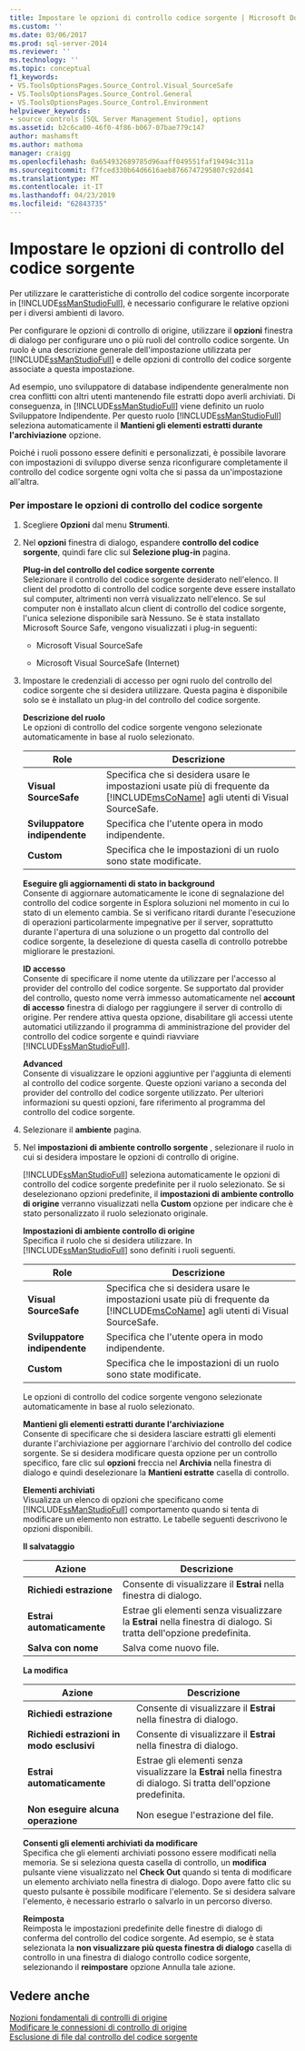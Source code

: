 ```yaml
---
title: Impostare le opzioni di controllo codice sorgente | Microsoft Docs
ms.custom: ''
ms.date: 03/06/2017
ms.prod: sql-server-2014
ms.reviewer: ''
ms.technology: ''
ms.topic: conceptual
f1_keywords:
- VS.ToolsOptionsPages.Source_Control.Visual_SourceSafe
- VS.ToolsOptionsPages.Source_Control.General
- VS.ToolsOptionsPages.Source_Control.Environment
helpviewer_keywords:
- source controls [SQL Server Management Studio], options
ms.assetid: b2c6ca00-46f0-4f86-b067-07bae779c147
author: mashamsft
ms.author: mathoma
manager: craigg
ms.openlocfilehash: 0a654932689785d96aaff049551faf19494c311a
ms.sourcegitcommit: f7fced330b64d6616aeb8766747295807c92dd41
ms.translationtype: MT
ms.contentlocale: it-IT
ms.lasthandoff: 04/23/2019
ms.locfileid: "62843735"
---
```

# <a name="set-source-control-options"></a>Impostare le opzioni di controllo del codice sorgente
  Per utilizzare le caratteristiche di controllo del codice sorgente incorporate in [!INCLUDE[ssManStudioFull](../includes/ssmanstudiofull-md.md)], è necessario configurare le relative opzioni per i diversi ambienti di lavoro.  
  
 Per configurare le opzioni di controllo di origine, utilizzare il **opzioni** finestra di dialogo per configurare uno o più ruoli del controllo codice sorgente. Un ruolo è una descrizione generale dell'impostazione utilizzata per [!INCLUDE[ssManStudioFull](../includes/ssmanstudiofull-md.md)] e delle opzioni di controllo del codice sorgente associate a questa impostazione.  
  
 Ad esempio, uno sviluppatore di database indipendente generalmente non crea conflitti con altri utenti mantenendo file estratti dopo averli archiviati. Di conseguenza, in [!INCLUDE[ssManStudioFull](../includes/ssmanstudiofull-md.md)] viene definito un ruolo Sviluppatore Indipendente. Per questo ruolo [!INCLUDE[ssManStudioFull](../includes/ssmanstudiofull-md.md)] seleziona automaticamente il **Mantieni gli elementi estratti durante l'archiviazione** opzione.  
  
 Poiché i ruoli possono essere definiti e personalizzati, è possibile lavorare con impostazioni di sviluppo diverse senza riconfigurare completamente il controllo del codice sorgente ogni volta che si passa da un'impostazione all'altra.  
  
### <a name="to-set-source-control-options"></a>Per impostare le opzioni di controllo del codice sorgente  
  
1.  Scegliere **Opzioni** dal menu **Strumenti**.  
  
2.  Nel **opzioni** finestra di dialogo, espandere **controllo del codice sorgente**, quindi fare clic sul **Selezione plug-in** pagina.  
  
     **Plug-in del controllo del codice sorgente corrente**  
     Selezionare il controllo del codice sorgente desiderato nell'elenco. Il client del prodotto di controllo del codice sorgente deve essere installato sul computer, altrimenti non verrà visualizzato nell'elenco. Se sul computer non è installato alcun client di controllo del codice sorgente, l'unica selezione disponibile sarà Nessuno. Se è stata installato Microsoft Source Safe, vengono visualizzati i plug-in seguenti:  
  
    -   Microsoft Visual SourceSafe  
  
    -   Microsoft Visual SourceSafe (Internet)  
  
3.  Impostare le credenziali di accesso per ogni ruolo del controllo del codice sorgente che si desidera utilizzare. Questa pagina è disponibile solo se è installato un plug-in del controllo del codice sorgente.  
  
     **Descrizione del ruolo**  
     Le opzioni di controllo del codice sorgente vengono selezionate automaticamente in base al ruolo selezionato.  
  
    |Role|Descrizione|  
    |----------|-----------------|  
    |**Visual SourceSafe**|Specifica che si desidera usare le impostazioni usate più di frequente da [!INCLUDE[msCoName](../includes/msconame-md.md)] agli utenti di Visual SourceSafe.|  
    |**Sviluppatore indipendente**|Specifica che l'utente opera in modo indipendente.|  
    |**Custom**|Specifica che le impostazioni di un ruolo sono state modificate.|  
  
     **Eseguire gli aggiornamenti di stato in background**  
     Consente di aggiornare automaticamente le icone di segnalazione del controllo del codice sorgente in Esplora soluzioni nel momento in cui lo stato di un elemento cambia. Se si verificano ritardi durante l'esecuzione di operazioni particolarmente impegnative per il server, soprattutto durante l'apertura di una soluzione o un progetto dal controllo del codice sorgente, la deselezione di questa casella di controllo potrebbe migliorare le prestazioni.  
  
     **ID accesso**  
     Consente di specificare il nome utente da utilizzare per l'accesso al provider del controllo del codice sorgente. Se supportato dal provider del controllo, questo nome verrà immesso automaticamente nel **account di accesso** finestra di dialogo per raggiungere il server di controllo di origine. Per rendere attiva questa opzione, disabilitare gli accessi utente automatici utilizzando il programma di amministrazione del provider del controllo del codice sorgente e quindi riavviare [!INCLUDE[ssManStudioFull](../includes/ssmanstudiofull-md.md)].  
  
     **Advanced**  
     Consente di visualizzare le opzioni aggiuntive per l'aggiunta di elementi al controllo del codice sorgente. Queste opzioni variano a seconda del provider del controllo del codice sorgente utilizzato. Per ulteriori informazioni su questi opzioni, fare riferimento al programma del controllo del codice sorgente.  
  
4.  Selezionare il **ambiente** pagina.  
  
5.  Nel **impostazioni di ambiente controllo sorgente** , selezionare il ruolo in cui si desidera impostare le opzioni di controllo di origine.  
  
     [!INCLUDE[ssManStudioFull](../includes/ssmanstudiofull-md.md)] seleziona automaticamente le opzioni di controllo del codice sorgente predefinite per il ruolo selezionato. Se si deselezionano opzioni predefinite, il **impostazioni di ambiente controllo di origine** verranno visualizzati nella **Custom** opzione per indicare che è stato personalizzato il ruolo selezionato originale.  
  
     **Impostazioni di ambiente controllo di origine**  
     Specifica il ruolo che si desidera utilizzare. In [!INCLUDE[ssManStudioFull](../includes/ssmanstudiofull-md.md)] sono definiti i ruoli seguenti.  
  
    |Role|Descrizione|  
    |----------|-----------------|  
    |**Visual SourceSafe**|Specifica che si desidera usare le impostazioni usate più di frequente da [!INCLUDE[msCoName](../includes/msconame-md.md)] agli utenti di Visual SourceSafe.|  
    |**Sviluppatore indipendente**|Specifica che l'utente opera in modo indipendente.|  
    |**Custom**|Specifica che le impostazioni di un ruolo sono state modificate.|  
  
     Le opzioni di controllo del codice sorgente vengono selezionate automaticamente in base al ruolo selezionato.  
  
     **Mantieni gli elementi estratti durante l'archiviazione**  
     Consente di specificare che si desidera lasciare estratti gli elementi durante l'archiviazione per aggiornare l'archivio del controllo del codice sorgente. Se si desidera modificare questa opzione per un controllo specifico, fare clic sul **opzioni** freccia nel **Archivia** nella finestra di dialogo e quindi deselezionare la **Mantieni estratte** casella di controllo.  
  
     **Elementi archiviati**  
     Visualizza un elenco di opzioni che specificano come [!INCLUDE[ssManStudioFull](../includes/ssmanstudiofull-md.md)] comportamento quando si tenta di modificare un elemento non estratto. Le tabelle seguenti descrivono le opzioni disponibili.  
  
     **Il salvataggio**  
  
    |Azione|Descrizione|  
    |------------|-----------------|  
    |**Richiedi estrazione**|Consente di visualizzare il **Estrai** nella finestra di dialogo.|  
    |**Estrai automaticamente**|Estrae gli elementi senza visualizzare la **Estrai** nella finestra di dialogo. Si tratta dell'opzione predefinita.|  
    |**Salva con nome**|Salva come nuovo file.|  
  
     **La modifica**  
  
    |Azione|Descrizione|  
    |------------|-----------------|  
    |**Richiedi estrazione**|Consente di visualizzare il **Estrai** nella finestra di dialogo.|  
    |**Richiedi estrazioni in modo esclusivi**|Consente di visualizzare il **Estrai** nella finestra di dialogo.|  
    |**Estrai automaticamente**|Estrae gli elementi senza visualizzare la **Estrai** nella finestra di dialogo. Si tratta dell'opzione predefinita.|  
    |**Non eseguire alcuna operazione**|Non esegue l'estrazione del file.|  
  
     **Consenti gli elementi archiviati da modificare**  
     Specifica che gli elementi archiviati possono essere modificati nella memoria. Se si seleziona questa casella di controllo, un **modifica** pulsante viene visualizzato nel **Check Out** quando si tenta di modificare un elemento archiviato nella finestra di dialogo. Dopo avere fatto clic su questo pulsante è possibile modificare l'elemento. Se si desidera salvare l'elemento, è necessario estrarlo o salvarlo in un percorso diverso.  
  
     **Reimposta**  
     Reimposta le impostazioni predefinite delle finestre di dialogo di conferma del controllo del codice sorgente. Ad esempio, se è stata selezionata la **non visualizzare più questa finestra di dialogo** casella di controllo in una finestra di dialogo controllo codice sorgente, selezionando il **reimpostare** opzione Annulla tale azione.  
  
## <a name="see-also"></a>Vedere anche  
 [Nozioni fondamentali di controlli di origine](../../2014/database-engine/source-control-basics.md)   
 [Modificare le connessioni di controllo di origine](../../2014/database-engine/change-source-control-connections.md)   
 [Esclusione di file dal controllo del codice sorgente](../../2014/database-engine/exclude-files-from-source-control.md)  
  
  
